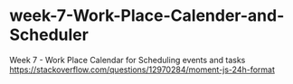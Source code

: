 # week-7-Work-Place-Calender-and-Scheduler
Week 7 - Work Place Calendar for Scheduling events and tasks
https://stackoverflow.com/questions/12970284/moment-js-24h-format